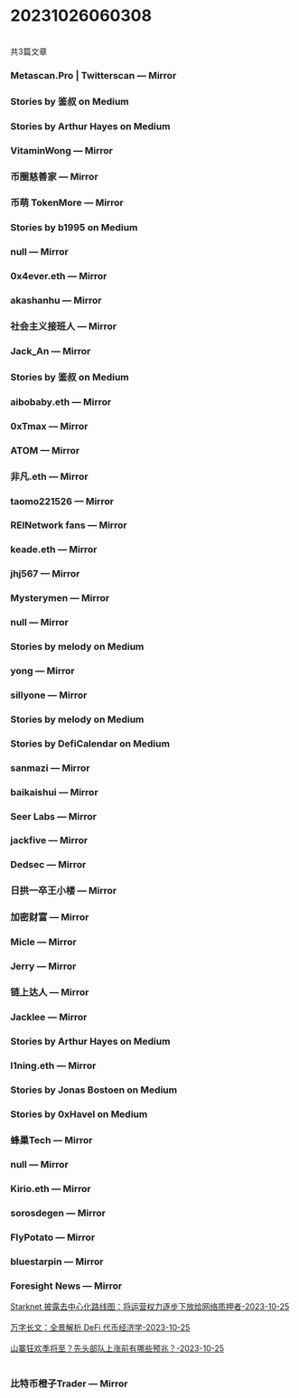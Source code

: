 <h1>20231026060308</h1><br/>共3篇文章


###  Metascan.Pro | Twitterscan — Mirror











###  Stories by 鉴叔 on Medium









###  Stories by Arthur Hayes on Medium









###  VitaminWong — Mirror









###  币圈慈善家 — Mirror







###  币萌 TokenMore — Mirror

















###  Stories by b1995 on Medium









###  null — Mirror







###  0x4ever.eth — Mirror







###  akashanhu — Mirror

















###  社会主义接班人 — Mirror









###  Jack_An — Mirror









###  Stories by 鉴叔 on Medium











###  aibobaby.eth — Mirror













###  0xTmax — Mirror













###  ATOM — Mirror











###  非凡.eth — Mirror

















###  taomo221526 — Mirror









###  REINetwork fans — Mirror















###  keade.eth — Mirror











###  jhj567 — Mirror







###  Mysterymen — Mirror

















###  null — Mirror











###  Stories by melody on Medium















###  yong — Mirror







###  sillyone — Mirror











###  Stories by melody on Medium







###  Stories by DefiCalendar on Medium







###  sanmazi — Mirror















###  baikaishui — Mirror









###  Seer Labs — Mirror









###  jackfive — Mirror













###  Dedsec — Mirror













###  日拱一卒王小楼 — Mirror







###  加密财富 — Mirror

























###  Micle — Mirror

















###  Jerry — Mirror









###  链上达人 — Mirror











###  Jacklee — Mirror











###  Stories by Arthur Hayes on Medium







###  l1ning.eth — Mirror







###  Stories by Jonas Bostoen on Medium











###  Stories by 0xHavel on Medium









###  蜂巢Tech — Mirror









###  null — Mirror











###  Kirio.eth — Mirror















###  sorosdegen — Mirror













###  FlyPotato — Mirror

















###  bluestarpin — Mirror















###  Foresight News — Mirror

<a target=_blank rel=nofollow href="https://mirror.xyz/foresightnews.eth/FLIpDxBB9lsH7vCD2H-hfkrigzSg2MJdJRzK238ySqM" >Starknet 披露去中心化路线图：将运营权力逐步下放给网络质押者-2023-10-25</a><br/><br/><a target=_blank rel=nofollow href="https://mirror.xyz/foresightnews.eth/bgb66YR0nsF0jb6EcAc3teD31oDOuS6rIZATLA-jaAg" >万字长文：全景解析 DeFi 代币经济学-2023-10-25</a><br/><br/><a target=_blank rel=nofollow href="https://mirror.xyz/foresightnews.eth/qco9Ju7xL9woWGEjdomQTXTgJPZTap9idKLu9yWx17Y" >山寨狂欢季将至？先头部队上涨前有哪些预兆？-2023-10-25</a><br/><br/>





###  比特币橙子Trader — Mirror














